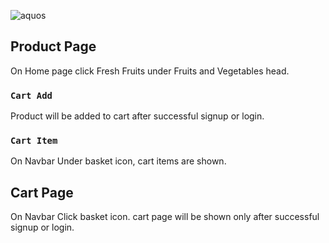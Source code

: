   ![aquos]([https://i.ibb.co/xH2f3Lb/Box-Delivery-Service.png])



## Product Page
On Home page click Fresh Fruits under Fruits and Vegetables head.

### `Cart Add`
Product will be added to cart after successful signup or login.

### `Cart Item`
On Navbar Under basket icon, cart items are shown.

## Cart Page
On Navbar Click basket icon.
cart page will be shown only after successful signup or login.



